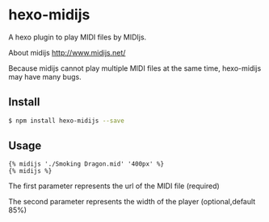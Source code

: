 # hexo-midijs
A hexo plugin to play MIDI files by MIDIjs.

About midijs http://www.midijs.net/

Because midijs cannot play multiple MIDI files at the same time, hexo-midijs may have many bugs.


## Install 

```bash
$ npm install hexo-midijs --save
```

## Usage

```
{% midijs './Smoking Dragon.mid' '400px' %}
{% midijs %}
```
The first parameter represents the url of the MIDI file (required)

The second parameter represents the width of the player (optional,default 85%)